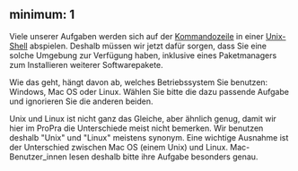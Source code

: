 minimum: 1
---
Viele unserer Aufgaben werden sich auf der 
[Kommandozeile](https://de.wikipedia.org/wiki/Kommandozeile) 
in einer 
[Unix-Shell](https://de.wikipedia.org/wiki/Unix-Shell)
abspielen.
Deshalb müssen wir jetzt dafür sorgen, dass Sie eine solche Umgebung zur
Verfügung haben, 
inklusive eines Paketmanagers zum Installieren weiterer Softwarepakete.

Wie das geht, hängt davon ab, welches Betriebssystem Sie benutzen:
Windows, Mac OS oder Linux.
Wählen Sie bitte die dazu passende Aufgabe und ignorieren Sie die
anderen beiden.

Unix und Linux ist nicht ganz das Gleiche, aber ähnlich genug, damit wir hier
im ProPra die Unterschiede meist nicht bemerken.
Wir benutzen deshalb "Unix" und "Linux" meistens synonym.
Eine wichtige Ausnahme ist der Unterschied zwischen Mac OS (einem Unix)
und Linux. 
Mac-Benutzer_innen lesen deshalb bitte ihre Aufgabe besonders genau.  